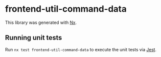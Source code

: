# frontend-util-command-data

This library was generated with [Nx](https://nx.dev).

## Running unit tests

Run `nx test frontend-util-command-data` to execute the unit tests via [Jest](https://jestjs.io).
